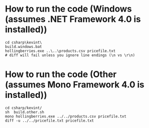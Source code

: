How to run the code (Windows (assumes .NET Framework 4.0 is installed))
=======================================================================

    cd csharp\kevint\
    build.windows.bat
    hollingberries.exe ..\..\products.csv pricefile.txt
	# diff will fail unless you ignore line endings (\n vs \r\n)

How to run the code (Other (assumes Mono Framework 4.0 is installed))
=======================================================================

    cd csharp/kevint/
    sh  build.other.sh
    mono hollingberries.exe ../../products.csv pricefile.txt
    diff -u ../../pricefile.txt pricefile.txt